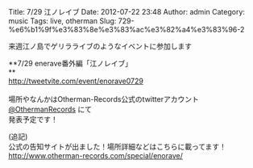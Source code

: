 Title: 7/29 江ノレイブ
Date: 2012-07-22 23:48
Author: admin
Category: music
Tags: live, otherman
Slug: 729-%e6%b1%9f%e3%83%8e%e3%83%ac%e3%82%a4%e3%83%96-2

来週江ノ島でゲリラライブのようなイベントに参加します

**7/29 enerave番外編「江ノレイブ」  
**  
[http://tweetvite.com/event/enorave0729  
](http://tweetvite.com/event/enorave0729%20)  
場所やなんかはOtherman-Records公式のtwitterアカウント
[@OthermanRecords](https://twitter.com/OthermanRecords "@OthermanRecords")
にて  
発表予定です！

(追記)  
公式の告知サイトが出ました！場所詳細などはこちらに載ってます！  
<http://www.otherman-records.com/special/enorave/>
